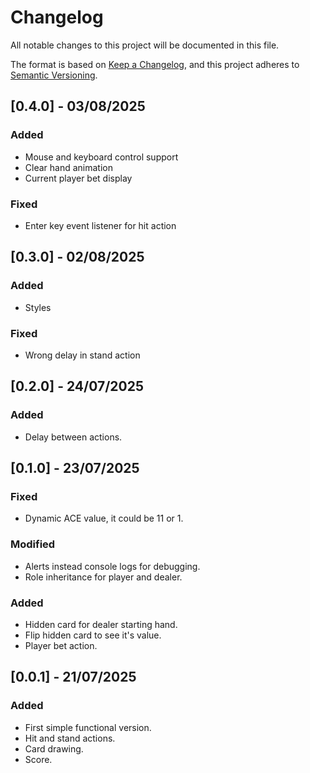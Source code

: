 # Changelog

All notable changes to this project will be documented in this file.

The format is based on [Keep a Changelog](https://keepachangelog.com/en/1.1.0/),
and this project adheres to [Semantic Versioning](https://semver.org/spec/v2.0.0.html).

## [0.4.0] - 03/08/2025

### Added
- Mouse and keyboard control support
- Clear hand animation
- Current player bet display

### Fixed
- Enter key event listener for hit action

## [0.3.0] - 02/08/2025

### Added
- Styles

### Fixed
- Wrong delay in stand action

## [0.2.0] - 24/07/2025

### Added
- Delay between actions.

## [0.1.0] - 23/07/2025

### Fixed
- Dynamic ACE value, it could be 11 or 1.

### Modified
- Alerts instead console logs for debugging.
- Role inheritance for player and dealer.

### Added
- Hidden card for dealer starting hand.
- Flip hidden card to see it's value.
- Player bet action.

## [0.0.1] - 21/07/2025

### Added
- First simple functional version.
- Hit and stand actions.
- Card drawing.
- Score.